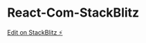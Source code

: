 # React-Com-StackBlitz

[Edit on StackBlitz ⚡️](https://stackblitz.com/edit/stackblitz-starters-8cz3bv)